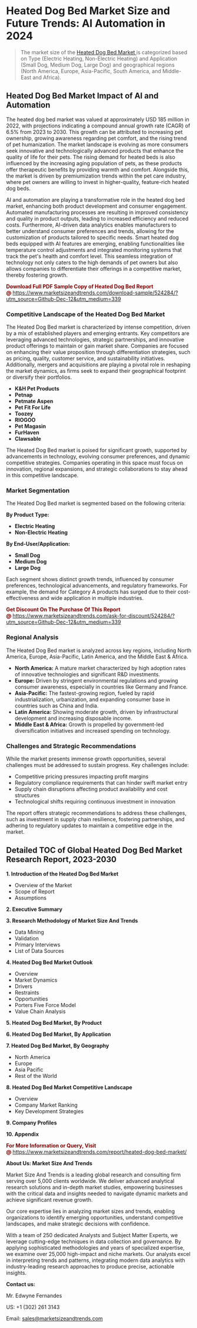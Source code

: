 <H1>Heated Dog Bed Market Size and Future Trends: AI Automation in 2024</H1><blockquote><p>The market size of the <a href="https://www.marketsizeandtrends.com/download-sample/524284/?utm_source=Github-Dec-12&amp;utm_medium=339" target="_blank">Heated Dog Bed Market </a>is categorized based on Type (Electric Heating, Non-Electric Heating) and Application (Small Dog, Medium Dog, Large Dog) and geographical regions (North America, Europe, Asia-Pacific, South America, and Middle-East and Africa).</p></blockquote><p><h2>Heated Dog Bed Market Impact of AI and Automation</h2><p>The heated dog bed market was valued at approximately USD 185 million in 2022, with projections indicating a compound annual growth rate (CAGR) of 6.5% from 2023 to 2030. This growth can be attributed to increasing pet ownership, growing awareness regarding pet comfort, and the rising trend of pet humanization. The market landscape is evolving as more consumers seek innovative and technologically advanced products that enhance the quality of life for their pets. The rising demand for heated beds is also influenced by the increasing aging population of pets, as these products offer therapeutic benefits by providing warmth and comfort. Alongside this, the market is driven by premiumization trends within the pet care industry, where pet owners are willing to invest in higher-quality, feature-rich heated dog beds.</p><p>AI and automation are playing a transformative role in the heated dog bed market, enhancing both product development and consumer engagement. Automated manufacturing processes are resulting in improved consistency and quality in product outputs, leading to increased efficiency and reduced costs. Furthermore, AI-driven data analytics enables manufacturers to better understand consumer preferences and trends, allowing for the customization of products tailored to specific needs. Smart heated dog beds equipped with AI features are emerging, enabling functionalities like temperature control adjustments and integrated monitoring systems that track the pet's health and comfort level. This seamless integration of technology not only caters to the high demands of pet owners but also allows companies to differentiate their offerings in a competitive market, thereby fostering growth.</p></p><p><strong><span style="color: #800000;">Download Full PDF Sample Copy of Heated Dog Bed Report @</span>&nbsp;</strong><a href="https://www.marketsizeandtrends.com/download-sample/524284/?utm_source=Github-Dec-12&amp;utm_medium=339">https://www.marketsizeandtrends.com/download-sample/524284/?utm_source=Github-Dec-12&amp;utm_medium=339</a></p><h3>Competitive Landscape of the Heated Dog Bed Market</h3><p>The Heated Dog Bed market is characterized by intense competition, driven by a mix of established players and emerging entrants. Key competitors are leveraging advanced technologies, strategic partnerships, and innovative product offerings to maintain or gain market share. Companies are focused on enhancing their value proposition through differentiation strategies, such as pricing, quality, customer service, and sustainability initiatives. Additionally, mergers and acquisitions are playing a pivotal role in reshaping the market dynamics, as firms seek to expand their geographical footprint or diversify their portfolios.</p><p><strong><p><ul><li>K&H Pet Products </li><li> Petnap </li><li> Petmate Aspen </li><li> Pet Fit For Life </li><li> Toozey </li><li> RIOGOO </li><li> Pet Magasin </li><li> FurHaven </li><li> Clawsable</p></li></ul></p></strong></p><p>The Heated Dog Bed market is poised for significant growth, supported by advancements in technology, evolving consumer preferences, and dynamic competitive strategies. Companies operating in this space must focus on innovation, regional expansions, and strategic collaborations to stay ahead in this competitive landscape.</p><h3>Market Segmentation</h3><p>The Heated Dog Bed market is segmented based on the following criteria:</p><p><strong>By Product Type:</strong></p><p><strong><p><ul><li>Electric Heating </li><li> Non-Electric Heating</p></li></ul></p></strong></p><p><strong>By End-User/Application:</strong></p><p><strong><p><ul><li>Small Dog </li><li> Medium Dog </li><li> Large Dog</p></li></ul></p></strong></p><p>Each segment shows distinct growth trends, influenced by consumer preferences, technological advancements, and regulatory frameworks. For example, the demand for Category A products has surged due to their cost-effectiveness and wide application in multiple industries.</p><p><strong><span style="color: #800000;">Get Discount On The Purchase Of This Report @&nbsp;</span></strong><a href="https://www.marketsizeandtrends.com/ask-for-discount/524284/?utm_source=Github-Dec-12&amp;utm_medium=339">https://www.marketsizeandtrends.com/ask-for-discount/524284/?utm_source=Github-Dec-12&amp;utm_medium=339</a></p><h3>Regional Analysis</h3><p>The Heated Dog Bed market is analyzed across key regions, including North America, Europe, Asia-Pacific, Latin America, and the Middle East &amp; Africa.</p><ul><li><strong>North America:</strong> A mature market characterized by high adoption rates of innovative technologies and significant R&amp;D investments.</li><li><strong>Europe:</strong> Driven by stringent environmental regulations and growing consumer awareness, especially in countries like Germany and France.</li><li><strong>Asia-Pacific:</strong> The fastest-growing region, fueled by rapid industrialization, urbanization, and expanding consumer base in countries such as China and India.</li><li><strong>Latin America:</strong> Showing moderate growth, driven by infrastructural development and increasing disposable income.</li><li><strong>Middle East &amp; Africa:</strong> Growth is propelled by government-led diversification initiatives and increased spending on technology.</li></ul><h3>Challenges and Strategic Recommendations</h3><p>While the market presents immense growth opportunities, several challenges must be addressed to sustain progress. Key challenges include:</p><ul><li>Competitive pricing pressures impacting profit margins</li><li>Regulatory compliance requirements that can hinder swift market entry</li><li>Supply chain disruptions affecting product availability and cost structures</li><li>Technological shifts requiring continuous investment in innovation</li></ul><p>The report offers strategic recommendations to address these challenges, such as investment in supply chain resilience, fostering partnerships, and adhering to regulatory updates to maintain a competitive edge in the market.</p><h2>Detailed TOC of Global Heated Dog Bed Market Research Report, 2023-2030</h2><p><strong>1. Introduction of the Heated Dog Bed Market</strong></p><ul><li>Overview of the Market</li><li>Scope of Report</li><li>Assumptions&nbsp;</li></ul><p><strong>2. Executive Summary</strong></p><p><strong>3. Research Methodology of <strong>Market Size And Trends</strong></strong></p><ul><li>Data Mining</li><li>Validation</li><li>Primary Interviews</li><li>List of Data Sources&nbsp;</li></ul><p><strong>4. Heated Dog Bed Market Outlook</strong></p><ul><li>Overview</li><li>Market Dynamics</li><li>Drivers</li><li>Restraints</li><li>Opportunities</li><li>Porters Five Force Model</li><li>Value Chain Analysis&nbsp;</li></ul><p><strong>5. Heated Dog Bed Market, By Product</strong></p><p><strong>6. Heated Dog Bed Market, By Application</strong></p><p><strong>7. Heated Dog Bed Market, By Geography</strong></p><ul><li>North America</li><li>Europe</li><li>Asia Pacific</li><li>Rest of the World&nbsp;</li></ul><p><strong>8. Heated Dog Bed Market Competitive Landscape</strong></p><ul><li>Overview</li><li>Company Market Ranking</li><li>Key Development Strategies&nbsp;</li></ul><p><strong>9. Company Profiles</strong></p><p><strong>10. Appendix</strong></p><p><strong><span style="color: #800000;">For More Information or Query, Visit @&nbsp;</span></strong><a href="https://www.marketsizeandtrends.com/report/heated-dog-bed-market/">https://www.marketsizeandtrends.com/report/heated-dog-bed-market/</a></p><p></p><p><strong>About Us:&nbsp;Market Size And Trends</strong></p><p>Market Size And Trends&nbsp;is a leading global research and consulting firm serving over 5,000 clients worldwide. We deliver advanced analytical research solutions and in-depth market studies, empowering businesses with the critical data and insights needed to navigate dynamic markets and achieve significant revenue growth.</p><p>Our core expertise lies in analyzing market sizes and trends, enabling organizations to identify emerging opportunities, understand competitive landscapes, and make strategic decisions with confidence.</p><p>With a team of 250 dedicated Analysts and Subject Matter Experts, we leverage cutting-edge techniques in data collection and governance. By applying sophisticated methodologies and years of specialized expertise, we examine over 25,000 high-impact and niche markets. Our analysts excel in interpreting trends and patterns, integrating modern data analytics with industry-leading research approaches to produce precise, actionable insights.</p><p><strong>Contact us:</strong></p><p>Mr. Edwyne Fernandes</p><p>US: +1 (302) 261 3143</p><p>Email: <a href="mailto:sales@marketsizeandtrends.com">sales@marketsizeandtrends.com</a>&nbsp;</p>
